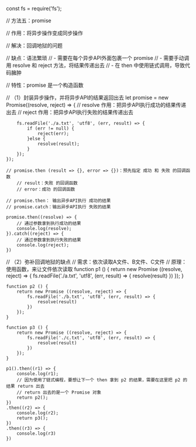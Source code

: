const fs = require('fs');

// 方法五：promise

// 作用：将异步操作变成同步操作

// 解决：回调地狱的问题

// 缺点：语法繁琐
	// - 需要在每个异步API外面包裹一个 promise
	// - 需要手动调用 resolve 和 reject 方法，将结果传递出去
	// - 在 then 中使用链式调用，导致代码臃肿

// 特性：promise 是一个构造函数

// （1）封装异步操作，并将异步API的结果返回出去
	let promise = new Promise((resolve, reject) => {
	// resolve 作用：把异步API执行成功的结果传递出去
	// reject  作用：把异步API执行失败的结果传递出去
	
		fs.readFile('./a.txt', 'utf8', (err, result) => {
			if (err != null) {
				reject(err);
			}else {
				resolve(result);
			}
		});
	});

	// promise.then (result => {}, error => {})：预先指定 成功 和 失败 的回调函数
		// result：失败 的回调函数
		// error：成功 的回调函数

	// promise.then： 输出异步API执行 成功的结果
	// promise.catch：输出异步API执行 失败的结果
	
	promise.then((resolve) => {
		// 通过参数拿到执行成功的结果
		console.log(resolve);
	}).catch((reject) => {
		// 通过参数拿到执行失败的结果
		console.log(reject);
	})

// （2）弥补回调地狱的缺点
// 需求：依次读取A文件、B文件、C文件
// 原理：使用函数，来让文件依次读取
	function p1 () {
		return new Promise ((resolve, reject) => {
			fs.readFile('./a.txt', 'utf8', (err, result) => {
				resolve(result)
			})
		});
	}

	function p2 () {
		return new Promise ((resolve, reject) => {
			fs.readFile('./b.txt', 'utf8', (err, result) => {
				resolve(result)
			})
		});
	}

	function p3 () {
		return new Promise ((resolve, reject) => {
			fs.readFile('./c.txt', 'utf8', (err, result) => {
				resolve(result)
			})
		});
	}

	p1().then((r1) => {
		console.log(r1);
		// 因为使用了链式编程，要想让下一个 then 拿到 p2 的结果，需要在这里把 p2 的结果 return 出去
		// return 出去的是一个 Promise 对象
		return p2();
	})
	.then((r2) => {
		console.log(r2);
		return p3();
	})
	.then((r3) => {
		console.log(r3)
	})


